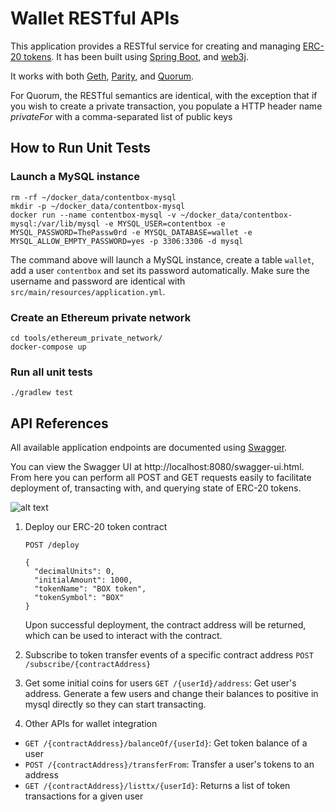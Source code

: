 # Wallet RESTful APIs

This application provides a RESTful service for creating and managing [ERC-20 tokens](https://github.com/ethereum/EIPs/issues/20). It has been built using [Spring Boot](https://projects.spring.io/spring-boot/), and [web3j](https://web3j.io).

It works with both [Geth](https://github.com/ethereum/go-ethereum), [Parity](https://github.com/paritytech/parity), and [Quorum](https://github.com/jpmorganchase/quorum).

For Quorum, the RESTful semantics are identical, with the exception that if you wish to create a private transaction, you populate a HTTP header name *privateFor* with a comma-separated list of public keys


## How to Run Unit Tests

### Launch a MySQL instance

    rm -rf ~/docker_data/contentbox-mysql
    mkdir -p ~/docker_data/contentbox-mysql
    docker run --name contentbox-mysql -v ~/docker_data/contentbox-mysql:/var/lib/mysql -e MYSQL_USER=contentbox -e MYSQL_PASSWORD=ThePassw0rd -e MYSQL_DATABASE=wallet -e MYSQL_ALLOW_EMPTY_PASSWORD=yes -p 3306:3306 -d mysql

The command above will launch a MySQL instance, create a table `wallet`, add a user `contentbox` and set its password automatically. Make sure the username and password are identical with `src/main/resources/application.yml`.

### Create an Ethereum private network

    cd tools/ethereum_private_network/
    docker-compose up

### Run all unit tests

    ./gradlew test

## API References

All available application endpoints are documented using [Swagger](http://swagger.io/).

You can view the Swagger UI at http://localhost:8080/swagger-ui.html. From here you
can perform all POST and GET requests easily to facilitate deployment of, transacting 
with, and querying state of ERC-20 tokens.

![alt text](https://github.com/blk-io/erc20-rest-service/raw/master/images/full-swagger-ui.png "Swagger UI screen capture")

1. Deploy our ERC-20 token contract

    `POST /deploy`
    ```
    {
      "decimalUnits": 0,
      "initialAmount": 1000,
      "tokenName": "BOX token",
      "tokenSymbol": "BOX"
    }
    ```
    Upon successful deployment, the contract address will be returned, which can be used to interact with the contract.
1. Subscribe to token transfer events of a specific contract address
`POST /subscribe/{contractAddress}`
1. Get some initial coins for users
    `GET /{userId}/address`: Get user's address. Generate a few users and change their balances to positive in mysql directly so they can start transacting.
1. Other APIs for wallet integration
- `GET /{contractAddress}/balanceOf/{userId}`: Get token balance of a user
- `POST /{contractAddress}/transferFrom`: Transfer a user's tokens to an address
- `GET /{contractAddress}/listtx/{userId}`: Returns a list of token transactions for a given user
